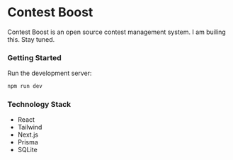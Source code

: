# Contest Boost

Contest Boost is an open source contest management system. I am builing this. Stay tuned.

### Getting Started

Run the development server:

```bash
npm run dev
```

### Technology Stack

- React
- Tailwind
- Next.js
- Prisma
- SQLite
